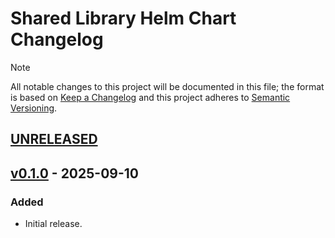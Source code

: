 # Shared Library Helm Chart Changelog

> [!NOTE]
> All notable changes to this project will be documented in this file; the format is based on [Keep a Changelog](https://keepachangelog.com/en/1.1.0/) and this project adheres to [Semantic Versioning](https://semver.org/spec/v2.0.0.html).

<!--
### Added - For new features.
### Changed - For changes in existing functionality.
### Deprecated - For soon-to-be removed features.
### Removed - For now removed features.
### Fixed - For any bug fixes.
### Security - In case of vulnerabilities.
-->

## [UNRELEASED]

## [v0.1.0] - 2025-09-10

### Added

- Initial release.

<!--
RELEASE LINKS
-->
[UNRELEASED]: https://github.com/solidcharts/helm-charts/tree/main/charts/shared
[v0.1.0]: https://github.com/solidcharts/helm-charts/releases/tag/shared-0.1.0
